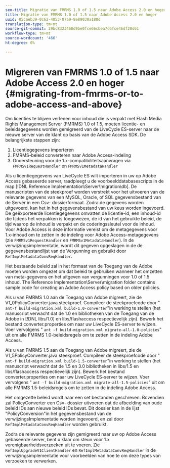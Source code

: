 ```yaml
---
seo-title: Migratie van FMRMS 1.0 of 1.5 naar Adobe Access 2.0 en hoger
title: Migratie van FMRMS 1.0 of 1.5 naar Adobe Access 2.0 en hoger
uuid: 05caeb39-0c62-4053-87a9-8e89030a188d
translation-type: tm+mt
source-git-commit: 29bc8323460d9be0fce66cbea7c6fce46df20d61
workflow-type: tm+mt
source-wordcount: '466'
ht-degree: 0%

---
```



# Migreren van FMRMS 1.0 of 1.5 naar Adobe Access 2.0 en hoger {#migrating-from-fmrms-or-to-adobe-access-and-above}

Om licenties te blijven verlenen voor inhoud die is verpakt met Flash Media Rights Management Server (FMRMS) 1.0 of 1.5, moeten licentie- en beleidsgegevens worden gemigreerd van de LiveCycle ES-server naar de nieuwe server van de klant op basis van de Adobe Access SDK. De belangrijkste stappen zijn:

1. Licentiegegevens importeren
1. FMRMS-beleid converteren naar Adobe Access-indeling
1. Ondersteuning voor de 1.x-compatibiliteitsaanvragen via `FMRMSv1RequestHandler` en `FMRMSv1MetadataHandler`

Als u licentiegegevens van LiveCycle ES wilt importeren in uw op Adobe Access gebaseerde server, raadpleegt u de voorbeelddatabasescripts in de map [!DNL Reference Implementation\Server\migration\db]. De manuscripten van de steekproef worden verstrekt voor het uitvoeren van de relevante gegevens van een MySQL, Oracle, of SQL gegevensbestand van de Server in een Csv- dossierformaat. Zodra de gegevens worden uitgevoerd, kan het in het gegevensbestand van uw keus worden ingevoerd. De geëxporteerde licentiegegevens omvatten de licentie-id, een inhoud-id die tijdens het verpakken is toegewezen, de id van het gebruikte beleid, de tijd waarop de inhoud is verpakt en de coderingssleutel voor de inhoud. Voor Adobe Access is deze informatie vereist om de metagegevens voor 1.x-inhoud om te zetten in de indeling voor Adobe Access-metagegevens (zie `FMRMSv1RequestHandler` en `FMRMSv1MetadataHandler`). In de verwijzingsimplementatie, wordt dit gegeven opgeslagen in de de gegevensbestandlijst van de Vergunning en gebruikt door `RefImplMetadataConvReqHandler`.

Het bestaande beleid zal in het formaat van de Toegang van de Adobe moeten worden omgezet om dat beleid te gebruiken wanneer het omzetten van meta-gegevens en het uitgeven van vergunningen voor 1.0 of 1.5 inhoud. The Reference Implementation\Server\migration folder contains sample code for creating an Adobe Access policy based on older policies.

Als u van FMRMS 1.0 aan de Toegang van Adobe migreert, zie de V1_0PolicyConverter.java steekproef. Compileer de steekproefcode door &quot; `ant-f build-migration.xml build-1.0-converter`&quot;in werking te stellen (het manuscript verwacht dat de 1.0 en bibliotheken van de Toegang van de Adobe in [!DNL libs/1.0] en libs/flashaccess respectievelijk zijn). Bewerk het bestand converter.properties om naar uw LiveCycle ES-server te wijzen. Voer vervolgens &quot; `ant -f build-migration.xml migrate-all-1.0-policies`&quot; uit om alle FMRMS 1.0-beleidsregels om te zetten in de indeling Adobe Access.

Als u van FMRMS 1.5 aan de Toegang van Adobe migreert, zie de V1_5PolicyConverter.java steekproef. Compileer de steekproefcode door &quot; `ant-f build-migration.xml build-1.5-converter`&quot;in werking te stellen (het manuscript verwacht dat de 1.5 en 3.0 bibliotheken in libs/1.5 en libs/flashaccess respectievelijk zijn). Bewerk het bestand converter.properties om naar uw LiveCycle ES-server te wijzen. Voer vervolgens &quot; `ant -f build-migration.xml migrate-all-1.5-policies`&quot; uit om alle FMRMS 1.5-beleidsregels om te zetten in de indeling Adobe Access.

Het omgezette beleid wordt naar een set bestanden geschreven. Bovendien zal PolicyConverter een Csv- dossier uitvoeren dat de afbeelding van oude beleid IDs aan nieuwe beleid IDs bevat. Dit dossier kan in de lijst &quot;PolicyConversion&quot;in het gegevensbestand van de verwijzingsImplementatie worden ingevoerd, en zal door `RefImplMetadataConvReqHandler` worden gebruikt.

Zodra de relevante gegevens zijn gemigreerd naar uw op Adobe Access gebaseerde server, bent u klaar om steun voor 1.x verenigbaarheidsverzoeken uit te voeren. Zie `RefImplUpgradeV1ClientHandler` en `RefImplMetadataConvReqHandler` in de verwijzingsimplementatie voor voorbeelden van hoe te om deze types van verzoeken te verwerken.

